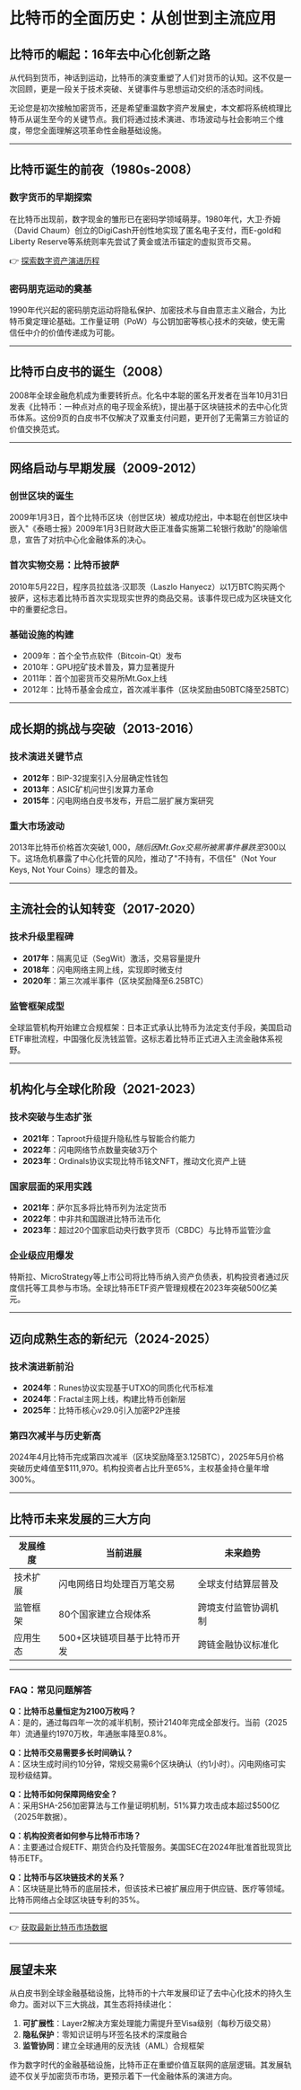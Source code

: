 # 比特币的全面历史：从创世到主流应用

## 比特币的崛起：16年去中心化创新之路

从代码到货币，神话到运动，比特币的演变重塑了人们对货币的认知。这不仅是一次回顾，更是一段关于技术突破、关键事件与思想运动交织的活态时间线。

无论您是初次接触加密货币，还是希望重温数字资产发展史，本文都将系统梳理比特币从诞生至今的关键节点。我们将通过技术演进、市场波动与社会影响三个维度，带您全面理解这项革命性金融基础设施。

---

## 比特币诞生的前夜（1980s-2008）

### 数字货币的早期探索
在比特币出现前，数字现金的雏形已在密码学领域萌芽。1980年代，大卫·乔姆（David Chaum）创立的DigiCash开创性地实现了匿名电子支付，而E-gold和Liberty Reserve等系统则率先尝试了黄金或法币锚定的虚拟货币交易。

👉 [探索数字资产演进历程](https://bit.ly/okx_welcome)

### 密码朋克运动的奠基
1990年代兴起的密码朋克运动将隐私保护、加密技术与自由意志主义融合，为比特币奠定理论基础。工作量证明（PoW）与公钥加密等核心技术的突破，使无需信任中介的价值传递成为可能。

---

## 比特币白皮书的诞生（2008）

2008年全球金融危机成为重要转折点。化名中本聪的匿名开发者在当年10月31日发表《比特币：一种点对点的电子现金系统》，提出基于区块链技术的去中心化货币体系。这份9页的白皮书不仅解决了双重支付问题，更开创了无需第三方验证的价值交换范式。

---

## 网络启动与早期发展（2009-2012）

### 创世区块的诞生
2009年1月3日，首个比特币区块（创世区块）被成功挖出，中本聪在创世区块中嵌入"《泰晤士报》2009年1月3日财政大臣正准备实施第二轮银行救助"的隐喻信息，宣告了对抗中心化金融体系的决心。

### 首次实物交易：比特币披萨
2010年5月22日，程序员拉兹洛·汉耶茨（Laszlo Hanyecz）以1万BTC购买两个披萨，这标志着比特币首次实现现实世界的商品交易。该事件现已成为区块链文化中的重要纪念日。

### 基础设施的构建
- 2009年：首个全节点软件（Bitcoin-Qt）发布
- 2010年：GPU挖矿技术普及，算力显著提升
- 2011年：首个加密货币交易所Mt.Gox上线
- 2012年：比特币基金会成立，首次减半事件（区块奖励由50BTC降至25BTC）

---

## 成长期的挑战与突破（2013-2016）

### 技术演进关键节点
- **2012年**：BIP-32提案引入分层确定性钱包
- **2013年**：ASIC矿机问世引发算力革命
- **2015年**：闪电网络白皮书发布，开启二层扩展方案研究

### 重大市场波动
2013年比特币价格首次突破$1,000，随后因Mt.Gox交易所被黑事件暴跌至$300以下。这场危机暴露了中心化托管的风险，推动了"不持有，不信任"（Not Your Keys, Not Your Coins）理念的普及。

---

## 主流社会的认知转变（2017-2020）

### 技术升级里程碑
- **2017年**：隔离见证（SegWit）激活，交易容量提升
- **2018年**：闪电网络主网上线，实现即时微支付
- **2020年**：第三次减半事件（区块奖励降至6.25BTC）

### 监管框架成型
全球监管机构开始建立合规框架：日本正式承认比特币为法定支付手段，美国启动ETF审批流程，中国强化反洗钱监管。这标志着比特币正式进入主流金融体系视野。

---

## 机构化与全球化阶段（2021-2023）

### 技术突破与生态扩张
- **2021年**：Taproot升级提升隐私性与智能合约能力
- **2022年**：闪电网络节点数量突破3万个
- **2023年**：Ordinals协议实现比特币铭文NFT，推动文化资产上链

### 国家层面的采用实践
- **2021年**：萨尔瓦多将比特币列为法定货币
- **2022年**：中非共和国跟进比特币法币化
- **2023年**：超过20个国家启动央行数字货币（CBDC）与比特币监管沙盒

### 企业级应用爆发
特斯拉、MicroStrategy等上市公司将比特币纳入资产负债表，机构投资者通过灰度信托等工具参与市场。全球比特币ETF资产管理规模在2023年突破500亿美元。

---

## 迈向成熟生态的新纪元（2024-2025）

### 技术演进新前沿
- **2024年**：Runes协议实现基于UTXO的同质化代币标准
- **2024年**：Fractal主网上线，构建比特币创新层
- **2025年**：比特币核心v29.0引入加密P2P连接

### 第四次减半与历史新高
2024年4月比特币完成第四次减半（区块奖励降至3.125BTC），2025年5月价格突破历史峰值至$111,970。机构投资者占比升至65%，主权基金持仓量年增300%。

---

## 比特币未来发展的三大方向

| 发展维度 | 当前进展 | 未来趋势 |
|---------|----------|----------|
| 技术扩展 | 闪电网络日均处理百万笔交易 | 全球支付结算层普及 |
| 监管框架 | 80个国家建立合规体系 | 跨境支付监管协调机制 |
| 应用生态 | 500+区块链项目基于比特币开发 | 跨链金融协议标准化 |

---

### FAQ：常见问题解答

**Q：比特币总量恒定为2100万枚吗？**  
A：是的，通过每四年一次的减半机制，预计2140年完成全部发行。当前（2025年）流通量约1970万枚，年通胀率降至0.8%。

**Q：比特币交易需要多长时间确认？**  
A：区块生成时间约10分钟，常规交易需6个区块确认（约1小时）。闪电网络可实现秒级结算。

**Q：比特币如何保障网络安全？**  
A：采用SHA-256加密算法与工作量证明机制，51%算力攻击成本超过$500亿（2025年数据）。

**Q：机构投资者如何参与比特币市场？**  
A：主要通过合规ETF、期货合约及托管服务。美国SEC在2024年批准首批现货比特币ETF。

**Q：比特币与区块链技术的关系？**  
A：区块链是比特币的底层技术，但该技术已被扩展应用于供应链、医疗等领域。比特币网络占全球区块链专利的35%。

---

👉 [获取最新比特币市场数据](https://bit.ly/okx_welcome)

---

## 展望未来

从白皮书到全球金融基础设施，比特币的十六年发展印证了去中心化技术的持久生命力。面对以下三大挑战，其生态将持续进化：

1. **可扩展性**：Layer2解决方案处理能力需提升至Visa级别（每秒万级交易）
2. **隐私保护**：零知识证明与环签名技术的深度融合
3. **监管协同**：建立全球通用的反洗钱（AML）合规框架

作为数字时代的金融基础设施，比特币正在重塑价值互联网的底层逻辑。其发展轨迹不仅关乎加密货币市场，更预示着下一代金融体系的演进方向。